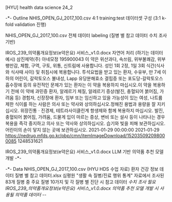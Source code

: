 [HYU] health data science 24_2

-*-
Outline
NHIS_OPEN_GJ_2017_100.csv
	4:1 training:test 데이터셋 구성 (3:1 k-fold validation 진행)

NHIS_OPEN_GJ_2017_100.csv
	전체 데이터 labeling (질병 별 참고 데이터 수치 조사 기반)

IROS_239_의약품개요정보(e약은요) 서비스_v1.0.docx
	자연어 처리 (하기는 데이터 예시)
		<item>
		<entpName>삼진제약(주)</entpName>
		<itemName>아네모정</itemName>
		<itemSeq>195900043</itemSeq>
		<efcyQesitm>이 약은 위산과다, 속쓰림, 위부불쾌감, 위부팽만감, 체함, 구역, 구토, 위통, 신트림에 사용합니다.</efcyQesitm>
		<useMethodQesitm>성인 1회 2정, 1일 3회 식간(식사와 식사때 사이) 및 취침시에 복용합니다.</useMethodQesitm>
		<atpnWarnQesitm/>
		<atpnQesitm>투석요법을 받고 있는 환자, 수유부, 만 7세 이하의 어린이, 갈락토오스 불내성, Lapp 유당분해효소 결핍증 또는 포도당-갈락토오스 흡수장애 등의 유전적인 문제가 있는 환자는 이 약을 복용하지 마십시오.이 약을 복용하기 전에 이 약에 과민증 환자, 알레르기 체질, 알레르기 증상(발진, 충혈되어 붉어짐, 가려움 등) 경험자, 신장장애 환자, 임부 또는 임신하고 있을 가능성이 있는 여성, 나트륨 제한 식이를 하는 사람은 의사 또는 약사와 상의하십시오.정해진 용법과 용량을 잘 지키십시오.</atpnQesitm>
		<intrcQesitm>위장진통ㆍ진경제, 테트라사이클린계 항생제와 함께 복용하지 마십시오.</intrcQesitm>
		<seQesitm>발진, 충혈되어 붉어짐, 가려움, 드물게 입이 마르는 증상, 변비 또는 설사 등이 나타나는 경우 복용을 즉각 중지하고 의사 또는 약사와 상의하십시오.</seQesitm>
		<depositMethodQesitm>습기와 빛을 피해 보관하십시오.어린이의 손이 닿지 않는 곳에 보관하십시오.</depositMethodQesitm>
		<openDe>2021-01-29 00:00:00</openDe>
		<updateDe>2021-01-29</updateDe>
		<itemImage>https://nedrug.mfds.go.kr/pbp/cmn/itemImageDownload/152035092098000085</itemImage>
		<bizrno>1248531621</bizrno>
		</item>

IROS_239_의약품개요정보(e약은요) 서비스_v1.0.docx
	LLM 기반 의약품 추천 모델 개발
-*-

-*-
Data
	NHIS_OPEN_GJ_2017_100.csv (HYU HDS 수업 자료)
		환자 건강 정보 데이터
	질병 별 참고 데이터.xlsx
		심평원 "생활 속 질병/진료 행위 통계" 자료에서 조사된 83개 질병 중 주요 질병 10가지 및 각 질병 별 진단 시 참고 데이터
		*수치 조사 필요
	IROS_239_의약품개요정보(e약은요) 서비스_v1.0.docx
		의약품 추천 모델 개발 시 사용될 의약품 데이터
-*-